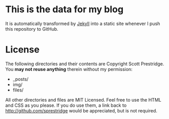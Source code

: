 # This is the data for my blog
It is automatically transformed by [Jekyll](http://github.com/mojombo/jekyll) into a static site whenever I push this repository to GitHub.

# License
The following directories and their contents are Copyright Scott Prestridge. You **may not reuse anything** therein without my permission:

- _posts/
- img/
- files/

All other directories and files are MIT Licensed. Feel free to use the HTML and CSS as you please. If you do use them, a link back to http://github.com/sprestridge would be appreciated, but is not required.
